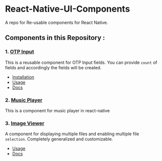 # React-Native-UI-Components

A repo for Re-usable components for React Native.

## Components in this Repository :

### 1. [OTP Input](https://github.com/kartikeyvaish/react-native-otp-input-fields)

This is a reusable component for OTP Input fields. You can provide `count` of fields and accordingly the fields will be created.

- [Installation](https://github.com/kartikeyvaish/react-native-otp-input-fields#installation)
- [Usage](https://github.com/kartikeyvaish/react-native-otp-input-fields#basic-usage)
- [Docs](https://github.com/kartikeyvaish/react-native-otp-input-fields#parameters)

### 2. [Music Player](https://github.com/kartikeyvaish/React-Native-UI-Components/tree/main/src/MusicPlayer)

This is a component for music player in react-native

### 3. [Image Viewer](https://github.com/kartikeyvaish/React-Native-UI-Components/tree/main/src/ImageViewer)

A component for displaying multiple files and enabling multiple file `selection`. Completely generalized and customizable.

- [Usage](https://github.com/kartikeyvaish/React-Native-UI-Components/tree/main/src/ImageViewer#usage)
- [Docs](https://github.com/kartikeyvaish/React-Native-UI-Components/tree/main/src/ImageViewer#parameters)
